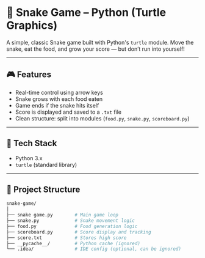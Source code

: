 # 🐍 Snake Game – Python (Turtle Graphics)

A simple, classic Snake game built with Python's `turtle` module. Move the snake, eat the food, and grow your score — but don’t run into yourself!

---

## 🎮 Features

- Real-time control using arrow keys
- Snake grows with each food eaten
- Game ends if the snake hits itself
- Score is displayed and saved to a `.txt` file
- Clean structure: split into modules (`food.py`, `snake.py`, `scoreboard.py`)

---

## 🧠 Tech Stack

- Python 3.x
- `turtle` (standard library)

---

## 📂 Project Structure

```bash
snake-game/
│
├── snake game.py        # Main game loop
├── snake.py             # Snake movement logic
├── food.py              # Food generation logic
├── scoreboard.py        # Score display and tracking
├── score.txt            # Stores high score
├── __pycache__/         # Python cache (ignored)
└── .idea/               # IDE config (optional, can be ignored)

